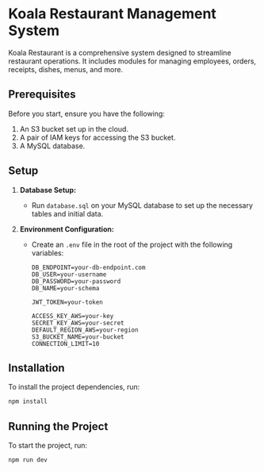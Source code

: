 # Koala Restaurant Management System

Koala Restaurant is a comprehensive system designed to streamline restaurant operations. It includes modules for managing employees, orders, receipts, dishes, menus, and more.

## Prerequisites

Before you start, ensure you have the following:

1. An S3 bucket set up in the cloud.
2. A pair of IAM keys for accessing the S3 bucket.
3. A MySQL database.

## Setup

1. **Database Setup:**

   - Run `database.sql` on your MySQL database to set up the necessary tables and initial data.

2. **Environment Configuration:**

   - Create an `.env` file in the root of the project with the following variables:

     ```plaintext
     DB_ENDPOINT=your-db-endpoint.com
     DB_USER=your-username
     DB_PASSWORD=your-password
     DB_NAME=your-schema

     JWT_TOKEN=your-token

     ACCESS_KEY_AWS=your-key
     SECRET_KEY_AWS=your-secret
     DEFAULT_REGION_AWS=your-region
     S3_BUCKET_NAME=your-bucket
     CONNECTION_LIMIT=10
     ```

## Installation

To install the project dependencies, run:

```bash
npm install
```

## Running the Project

To start the project, run:

```bash
npm run dev
```
